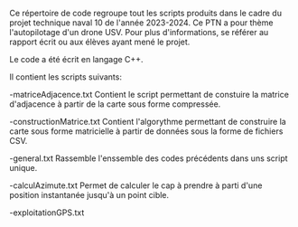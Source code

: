 Ce répertoire de code regroupe tout les scripts produits dans le cadre du projet technique naval 10 de l'année 2023-2024.
Ce PTN a pour thème l'autopilotage d'un drone USV.
Pour plus d'informations, se référer au rapport écrit ou aux élèves ayant mené le projet.

Le code a été écrit en langage C++. 

Il contient les scripts suivants:

-matriceAdjacence.txt
Contient le script permettant de constuire la matrice d'adjacence à partir de la carte sous forme compressée.

-constructionMatrice.txt
Contient l'algorythme permettant de construire la carte sous forme matricielle à partir de données sous la forme de fichiers CSV.

-general.txt 
Rassemble l'enssemble des codes précédents dans uns script unique.

-calculAzimute.txt
Permet de calculer le cap à prendre à parti d'une position instantanée jusqu'à un point cible.

-exploitationGPS.txt

